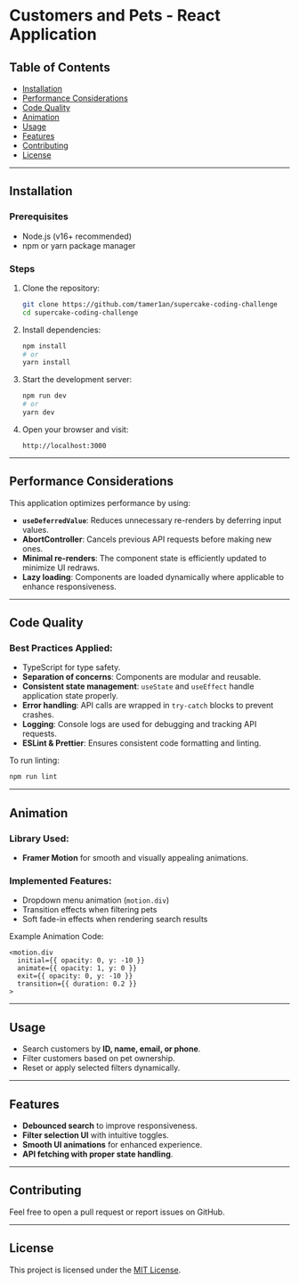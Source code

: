 # Customers and Pets - React Application

## Table of Contents
- [Installation](#installation)
- [Performance Considerations](#performance-considerations)
- [Code Quality](#code-quality)
- [Animation](#animation)
- [Usage](#usage)
- [Features](#features)
- [Contributing](#contributing)
- [License](#license)

---

## Installation

### Prerequisites
- Node.js (v16+ recommended)
- npm or yarn package manager

### Steps
1. Clone the repository:
   ```sh
   git clone https://github.com/tamer1an/supercake-coding-challenge
   cd supercake-coding-challenge
   ```
2. Install dependencies:
   ```sh
   npm install  
   # or
   yarn install
   ```
3. Start the development server:
   ```sh
   npm run dev  
   # or
   yarn dev
   ```
4. Open your browser and visit:
   ```
   http://localhost:3000
   ```

---

## Performance Considerations

This application optimizes performance by using:
- **`useDeferredValue`**: Reduces unnecessary re-renders by deferring input values.
- **AbortController**: Cancels previous API requests before making new ones.
- **Minimal re-renders**: The component state is efficiently updated to minimize UI redraws.
- **Lazy loading**: Components are loaded dynamically where applicable to enhance responsiveness.

---

## Code Quality

### Best Practices Applied:
- TypeScript for type safety.
- **Separation of concerns**: Components are modular and reusable.
- **Consistent state management**: `useState` and `useEffect` handle application state properly.
- **Error handling**: API calls are wrapped in `try-catch` blocks to prevent crashes.
- **Logging**: Console logs are used for debugging and tracking API requests.
- **ESLint & Prettier**: Ensures consistent code formatting and linting.

To run linting:
```sh
npm run lint
```

---

## Animation

### Library Used:
- **Framer Motion** for smooth and visually appealing animations.

### Implemented Features:
- Dropdown menu animation (`motion.div`)
- Transition effects when filtering pets
- Soft fade-in effects when rendering search results

Example Animation Code:
```tsx
<motion.div
  initial={{ opacity: 0, y: -10 }}
  animate={{ opacity: 1, y: 0 }}
  exit={{ opacity: 0, y: -10 }}
  transition={{ duration: 0.2 }}
>
```

---

## Usage
- Search customers by **ID, name, email, or phone**.
- Filter customers based on pet ownership.
- Reset or apply selected filters dynamically.

---

## Features
- **Debounced search** to improve responsiveness.
- **Filter selection UI** with intuitive toggles.
- **Smooth UI animations** for enhanced experience.
- **API fetching with proper state handling**.

---

## Contributing
Feel free to open a pull request or report issues on GitHub.

---

## License
This project is licensed under the [MIT License](LICENSE).
